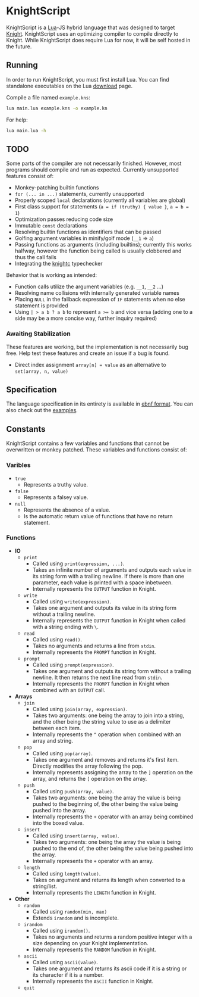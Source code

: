 # KnightScript

KnightScript is a [Lua](https://lua.org/)-JS hybrid language that was designed to target [Knight](https://github.com/knight-lang). KnightScript uses an optimizing compiler to compile directly to Knight. While KnightScript does require Lua for now, it will be self hosted in the future.

## Running

In order to run KnightScript, you must first install Lua. You can find standalone executables on the Lua [download](https://lua.org/download.html) page.

Compile a file named `example.kns`:

```sh
lua main.lua example.kns -o example.kn
```

For help:

```sh
lua main.lua -h
```

## TODO

Some parts of the compiler are not necessarily finished. However, most programs should compile and run as expected. Currently unsupported features consist of:

* Monkey-patching builtin functions
* `for (... in ...)` statements, currently unsupported
* Properly scoped `local` declarations (currently all variables are global)
* First class support for statements (`a = if (truthy) { value }`, `a = b = 1`)
* Optimization passes reducing code size
* Immutable `const` declarations
* Resolving builtin functions as identifiers that can be passed
* Golfing argument variables in minify/golf mode (`__1` => `a`)
* Passing functions as arguments (including builtins); currently this works halfway, however the function being called is usually clobbered and thus the call fails
* Integrating the [knightc](https://github.com/synt7x/knightc) typechecker

Behavior that is working as intended:

* Function calls utilize the argument variables (e.g. `__1`, `__2` ...)
* Resolving name collisions with internally generated variable names
* Placing `NULL` in the fallback expression of `IF` statements when no else statement is provided
* Using `| > a b ? a b` to represent `a >= b` and vice versa (adding one to a side may be a more concise way, further inquiry required)

### Awaiting Stabilization

These features are working, but the implementation is not necessarily bug free. Help test these features and create an issue if a bug is found.

* Direct index assignment `array[n] = value` as an alternative to `set(array, n, value)`

## Specification

The language specification in its entirety is available in [ebnf format](https://github.com/synt7x/knightscript/blob/main/knightscript.ebnf). You can also check out the [examples](https://github.com/synt7x/knightscript/tree/main/examples).

## Constants

KnightScript contains a few variables and functions that cannot be overwritten or monkey patched. These variables and functions consist of:

### Varibles

* `true`
  * Represents a truthy value.
* `false`
  * Represents a falsey value.
* `null`
  * Represents the absence of a value.
  * Is the automatic return value of functions that have no return statement.

### Functions

* **IO**
  * `print`
    * Called using `print(expression, ...)`.
    * Takes an infinite number of arguments and outputs each value in its string form with a trailing newline. If there is more than one parameter, each value is printed with a space inbetween.
    * Internally represents the `OUTPUT` function in Knight.
  * `write`
    * Called using `write(expression)`.
    * Takes one argument and outputs its value in its string form without a trailing newline.
    * Internally represents the `OUTPUT` function in Knight when called with a string ending with `\`.
  * `read`
    * Called using `read()`.
    * Takes no arguments and returns a line from `stdin`.
    * Internally represents the `PROMPT` function in Knight.
  * `prompt`
    * Called using `prompt(expression)`.
    * Takes one argument and outputs its string form without a trailing newline. It then returns the next line read from `stdin`.
    * Internally represents the `PROMPT` function in Knight when combined with an `OUTPUT` call.
* **Arrays**
  * `join`
    * Called using `join(array, expression)`.
    * Takes two arguments: one being the array to join into a string, and the other being the string value to use as a delimiter between each item.
    * Internally represents the `^` operation when combined with an array and string.
  * `pop`
    * Called using `pop(array)`.
    * Takes one argument and removes and returns it's first item. Directly modifies the array following the pop.
    * Internally represents assigning the array to the `]` operation on the array, and returns the `[` operation on the array.
  * `push`
    * Called using `push(array, value)`.
    * Takes two arguments: one being the array the value is being pushed to the beginning of, the other being the value being pushed into the array.
    * Internally represents the `+` operator with an array being combined into the boxed value.
  * `insert`
    * Called using `insert(array, value)`.
    * Takes two arguments: one being the array the value is being pushed to the end of, the other being the value being pushed into the array.
    * Internally represents the `+` operator with an array.
  * `length`
    * Called using `length(value)`.
    * Takes on argument and returns its length when converted to a string/list.
    * Internally represents the `LENGTH` function in Knight.
* **Other**
  * `random`
    * Called using `random(min, max)`
    * Extends `irandom` and is incomplete.
  * `irandom`
    * Called using `irandom()`.
    * Takes no arguments and returns a random positive integer with a size depending on your Knight implementation.
    * Internally represents the `RANDOM` function in Knight.
  * `ascii`
    * Called using `ascii(value)`.
    * Takes one argument and returns its ascii code if it is a string or its character if it is a number.
    * Internally represents the `ASCII` function in Knight.
  * `quit`
